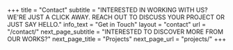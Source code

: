 +++
title = "Contact"
subtitle = "INTERESTED IN WORKING WITH US? WE'RE JUST A CLICK AWAY. REACH OUT TO DISCUSS YOUR PROJECT OR JUST SAY HELLO."
info_text = "Get in Touch"
layout = "contact"
url = "/contact/"
next_page_subtitle = "INTERESTED TO DISCOVER MORE FROM OUR WORKS?"
next_page_title = "Projects"
next_page_url = "projects/"
+++
